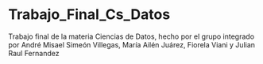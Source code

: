 # Trabajo_Final_Cs_Datos
Trabajo final de la materia Ciencias de Datos, hecho por el grupo integrado por André Misael Simeón Villegas, María Ailén Juárez, Fiorela Viani y Julian Raul Fernandez
